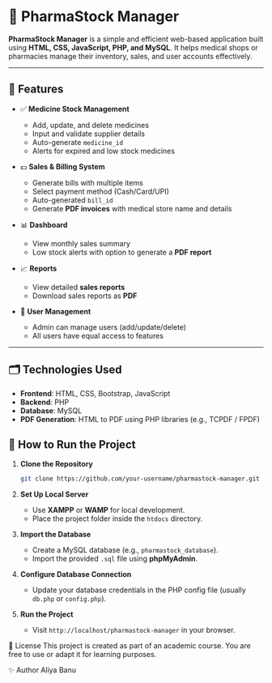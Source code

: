# 💊 PharmaStock Manager

**PharmaStock Manager** is a simple and efficient web-based application built using **HTML, CSS, JavaScript, PHP, and MySQL**. It helps medical shops or pharmacies manage their inventory, sales, and user accounts effectively.

---

## 📌 Features

- ✅ **Medicine Stock Management**
  - Add, update, and delete medicines
  - Input and validate supplier details
  - Auto-generate `medicine_id`
  - Alerts for expired and low stock medicines

- 💵 **Sales & Billing System**
  - Generate bills with multiple items
  - Select payment method (Cash/Card/UPI)
  - Auto-generated `bill_id`
  - Generate **PDF invoices** with medical store name and details

- 📊 **Dashboard**
  - View monthly sales summary
  - Low stock alerts with option to generate a **PDF report**

- 📈 **Reports**
  - View detailed **sales reports**
  - Download sales reports as **PDF**

- 👤 **User Management**
  - Admin can manage users (add/update/delete)
  - All users have equal access to features

---

## 🗂️ Technologies Used

- **Frontend**: HTML, CSS, Bootstrap, JavaScript
- **Backend**: PHP
- **Database**: MySQL
- **PDF Generation**: HTML to PDF using PHP libraries (e.g., TCPDF / FPDF)

## 🧰 How to Run the Project

1. **Clone the Repository**
   ```bash
   git clone https://github.com/your-username/pharmastock-manager.git
2. **Set Up Local Server**

   * Use **XAMPP** or **WAMP** for local development.
   * Place the project folder inside the `htdocs` directory.

3. **Import the Database**

   * Create a MySQL database (e.g., `pharmastock_database`).
   * Import the provided `.sql` file using **phpMyAdmin**.

4. **Configure Database Connection**

   * Update your database credentials in the PHP config file (usually `db.php` or `config.php`).

5. **Run the Project**

   * Visit `http://localhost/pharmastock-manager` in your browser.
  
📄 License
This project is created as part of an academic course. You are free to use or adapt it for learning purposes.

✨ Author
Aliya Banu

